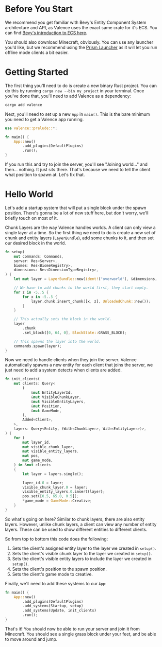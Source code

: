 # Before You Start

We recommend you get familiar with Bevy's Entity Component System architecture and API, as Valence uses the exact same crate for it's ECS. You can find [Bevy's introduction to ECS here](https://bevyengine.org/learn/book/getting-started/ecs/).

You should also download Minecraft, obviously. You can use any launcher you'd like, but we recommend using the [Prism Launcher](https://prismlauncher.org/) as it will let you run offline mode clients a bit easier.

# Getting Started

The first thing you'll need to do is create a new binary Rust project. You can do this by running `cargo new --bin my_project` in your terminal. Once you've done that, you'll need to add Valence as a dependency:

```bash
cargo add valence
```

Next, you'll need to set up a new `App` in `main()`. This is the bare minimum you need to get a Valence app running.

```rust
use valence::prelude::*;

fn main() {
    App::new()
        .add_plugins(DefaultPlugins)
        .run();
}
```

If you run this and try to join the server, you'll see "Joining world..." and then... nothing. It just sits there. That's because we need to tell the client what position to spawn at. Let's fix that.

# Hello World

Let's add a startup system that will put a single block under the spawn position. There's gonna be a lot of new stuff here, but don't worry, we'll briefly touch on most of it.

Chunk Layers are the way Valence handles worlds. A client can only view a single layer at a time. So the first thing we need to do is create a new set of chunk and entity layers (`LayerBundle`), add some chunks to it, and then set our desired block in the world.

```rust
fn setup(
    mut commands: Commands,
    server: Res<Server>,
    biomes: Res<BiomeRegistry>,
    dimensions: Res<DimensionTypeRegistry>,
) {
    let mut layer = LayerBundle::new(ident!("overworld"), &dimensions, &biomes, &server);

    // We have to add chunks to the world first, they start empty.
    for z in -5..5 {
        for x in -5..5 {
            layer.chunk.insert_chunk([x, z], UnloadedChunk::new());
        }
    }

    // This actually sets the block in the world.
    layer
        .chunk
        .set_block([0, 64, 0], BlockState::GRASS_BLOCK);

    // This spawns the layer into the world.
    commands.spawn(layer);
}
```

Now we need to handle clients when they join the server. Valence automatically spawns a new entity for each client that joins the server, we just need to add a system detects when clients are added.

```rust
fn init_clients(
    mut clients: Query<
        (
            &mut EntityLayerId,
            &mut VisibleChunkLayer,
            &mut VisibleEntityLayers,
            &mut Position,
            &mut GameMode,
        ),
        Added<Client>,
    >,
    layers: Query<Entity, (With<ChunkLayer>, With<EntityLayer>)>,
) {
    for (
        mut layer_id,
        mut visible_chunk_layer,
        mut visible_entity_layers,
        mut pos,
        mut game_mode,
    ) in &mut clients
    {
        let layer = layers.single();

        layer_id.0 = layer;
        visible_chunk_layer.0 = layer;
        visible_entity_layers.0.insert(layer);
        pos.set([0.5, 65.0, 0.5]);
        *game_mode = GameMode::Creative;
    }
}
```

So what's going on here? Similar to chunk layers, there are also entity layers. However, unlike chunk layers, a client can view any number of entity layers. These can be used to show different entities to different clients.

So from top to bottom this code does the following:

1. Sets the client's assigned entity layer to the layer we created in `setup()`.
2. Sets the client's visible chunk layer to the layer we created in `setup()`.
3. Sets the client's visible entity layers to include the layer we created in `setup()`.
4. Sets the client's position to the spawn position.
5. Sets the client's game mode to creative.

Finally, we'll need to add these systems to our `App`:

```rust
fn main() {
    App::new()
        .add_plugins(DefaultPlugins)
        .add_systems(Startup, setup)
        .add_systems(Update, init_clients)
        .run();
}
```

That's it! You should now be able to run your server and join it from Minecraft. You should see a single grass block under your feet, and be able to move around and jump.
